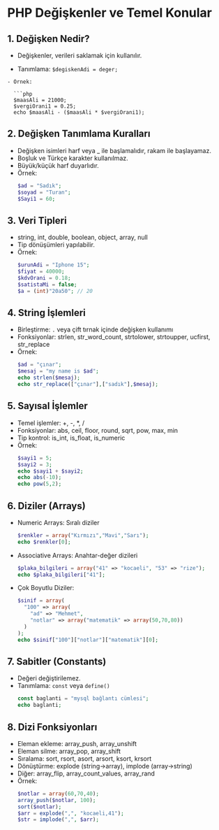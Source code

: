 # PHP Değişkenler ve Temel Konular

## 1. Değişken Nedir?

- Değişkenler, verileri saklamak için kullanılır.

- Tanımlama: `$degiskenAdi = deger;`
```
- Örnek:

  ```php
  $maasAli = 21000;
  $vergiOrani1 = 0.25;
  echo $maasAli - ($maasAli * $vergiOrani1);
  ```

## 2. Değişken Tanımlama Kuralları
- Değişken isimleri harf veya _ ile başlamalıdır, rakam ile başlayamaz.
- Boşluk ve Türkçe karakter kullanılmaz.
- Büyük/küçük harf duyarlıdır.
- Örnek:
  ```php
  $ad = "Sadık";
  $soyad = "Turan";
  $Sayi1 = 60;
  ```

## 3. Veri Tipleri
- string, int, double, boolean, object, array, null
- Tip dönüşümleri yapılabilir.
- Örnek:
  ```php
  $urunAdi = "Iphone 15";
  $fiyat = 40000;
  $kdvOrani = 0.18;
  $satistaMi = false;
  $a = (int)"20a50"; // 20
  ```

## 4. String İşlemleri

- Birleştirme: `.` veya çift tırnak içinde değişken kullanımı
- Fonksiyonlar: strlen, str_word_count, strtolower, strtoupper, ucfirst, str_replace
- Örnek:
  ```php
  $ad = "çınar";
  $mesaj = "my name is $ad";
  echo strlen($mesaj);
  echo str_replace(["çınar"],["sadık"],$mesaj);
  ```

## 5. Sayısal İşlemler
- Temel işlemler: +, -, *, /
- Fonksiyonlar: abs, ceil, floor, round, sqrt, pow, max, min
- Tip kontrol: is_int, is_float, is_numeric
- Örnek:
  ```php
  $sayi1 = 5;
  $sayi2 = 3;
  echo $sayi1 + $sayi2;
  echo abs(-10);
  echo pow(5,2);
  ```

## 6. Diziler (Arrays)
- Numeric Arrays: Sıralı diziler
  ```php
  $renkler = array("Kırmızı","Mavi","Sarı");
  echo $renkler[0];
  ```
- Associative Arrays: Anahtar-değer dizileri
  ```php
  $plaka_bilgileri = array("41" => "kocaeli", "53" => "rize");
  echo $plaka_bilgileri["41"];
  ```
- Çok Boyutlu Diziler:
  ```php
  $sinif = array(
    "100" => array(
      "ad" => "Mehmet",
      "notlar" => array("matematik" => array(50,70,80))
    )
  );
  echo $sinif["100"]["notlar"]["matematik"][0];
  ```

## 7. Sabitler (Constants)
- Değeri değiştirilemez.
- Tanımlama: `const` veya `define()`
  ```php
  const baglanti = "mysql bağlantı cümlesi";
  echo baglanti;
  ```

## 8. Dizi Fonksiyonları
- Eleman ekleme: array_push, array_unshift
- Eleman silme: array_pop, array_shift
- Sıralama: sort, rsort, asort, arsort, ksort, krsort
- Dönüştürme: explode (string→array), implode (array→string)
- Diğer: array_flip, array_count_values, array_rand
- Örnek:
  ```php
  $notlar = array(60,70,40);
  array_push($notlar, 100);
  sort($notlar);
  $arr = explode(",", "kocaeli,41");
  $str = implode(",", $arr);
  ```
